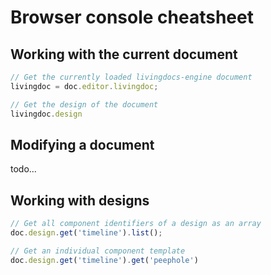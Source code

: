 
# Browser console cheatsheet

## Working with the current document

```javascript
// Get the currently loaded livingdocs-engine document
livingdoc = doc.editor.livingdoc;

// Get the design of the document
livingdoc.design
```


## Modifying a document

todo...


## Working with designs

```javascript
// Get all component identifiers of a design as an array
doc.design.get('timeline').list();

// Get an individual component template
doc.design.get('timeline').get('peephole')
```
